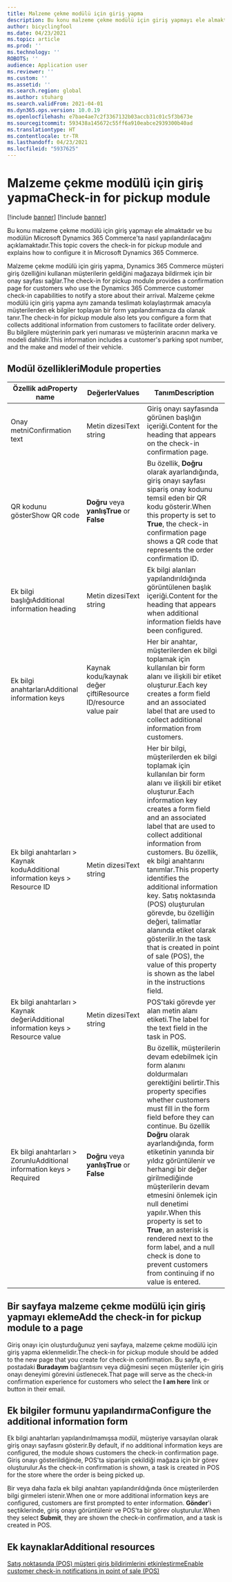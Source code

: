 ```yaml
---
title: Malzeme çekme modülü için giriş yapma
description: Bu konu malzeme çekme modülü için giriş yapmayı ele almaktadır ve bu modülün Microsoft Dynamics 365 Commerce'ta nasıl yapılandırılacağını açıklamaktadır.
author: bicyclingfool
ms.date: 04/23/2021
ms.topic: article
ms.prod: ''
ms.technology: ''
ROBOTS: ''
audience: Application user
ms.reviewer: ''
ms.custom: ''
ms.assetid: ''
ms.search.region: global
ms.author: stuharg
ms.search.validFrom: 2021-04-01
ms.dyn365.ops.version: 10.0.19
ms.openlocfilehash: e7bae4ae7c2f3367132b03accb31c01c5f3b673e
ms.sourcegitcommit: 593438a145672c55ff6a910eabce2939300b40ad
ms.translationtype: HT
ms.contentlocale: tr-TR
ms.lasthandoff: 04/23/2021
ms.locfileid: "5937625"
---
```

# <a name="check-in-for-pickup-module"></a><span data-ttu-id="558ed-103">Malzeme çekme modülü için giriş yapma</span><span class="sxs-lookup"><span data-stu-id="558ed-103">Check-in for pickup module</span></span>

[!include [banner](includes/banner.md)]
[!include [banner](includes/preview-banner.md)]

<span data-ttu-id="558ed-104">Bu konu malzeme çekme modülü için giriş yapmayı ele almaktadır ve bu modülün Microsoft Dynamics 365 Commerce'ta nasıl yapılandırılacağını açıklamaktadır.</span><span class="sxs-lookup"><span data-stu-id="558ed-104">This topic covers the check-in for pickup module and explains how to configure it in Microsoft Dynamics 365 Commerce.</span></span>

<span data-ttu-id="558ed-105">Malzeme çekme modülü için giriş yapma, Dynamics 365 Commerce müşteri giriş özelliğini kullanan müşterilerin geldiğini mağazaya bildirmek için bir onay sayfası sağlar.</span><span class="sxs-lookup"><span data-stu-id="558ed-105">The check-in for pickup module provides a confirmation page for customers who use the Dynamics 365 Commerce customer check-in capabilities to notify a store about their arrival.</span></span> <span data-ttu-id="558ed-106">Malzeme çekme modülü için giriş yapma aynı zamanda teslimatı kolaylaştırmak amacıyla müşterilerden ek bilgiler toplayan bir form yapılandırmanıza da olanak tanır.</span><span class="sxs-lookup"><span data-stu-id="558ed-106">The check-in for pickup module also lets you configure a form that collects additional information from customers to facilitate order delivery.</span></span> <span data-ttu-id="558ed-107">Bu bilgilere müşterinin park yeri numarası ve müşterinin aracının marka ve modeli dahildir.</span><span class="sxs-lookup"><span data-stu-id="558ed-107">This information includes a customer's parking spot number, and the make and model of their vehicle.</span></span> 

## <a name="module-properties"></a><span data-ttu-id="558ed-108">Modül özellikleri</span><span class="sxs-lookup"><span data-stu-id="558ed-108">Module properties</span></span>

| <span data-ttu-id="558ed-109">Özellik adı</span><span class="sxs-lookup"><span data-stu-id="558ed-109">Property name</span></span> | <span data-ttu-id="558ed-110">Değerler</span><span class="sxs-lookup"><span data-stu-id="558ed-110">Values</span></span> | <span data-ttu-id="558ed-111">Tanım</span><span class="sxs-lookup"><span data-stu-id="558ed-111">Description</span></span> |
|---------------|--------|-------------|
| <span data-ttu-id="558ed-112">Onay metni</span><span class="sxs-lookup"><span data-stu-id="558ed-112">Confirmation text</span></span> | <span data-ttu-id="558ed-113">Metin dizesi</span><span class="sxs-lookup"><span data-stu-id="558ed-113">Text string</span></span> | <span data-ttu-id="558ed-114">Giriş onayı sayfasında görünen başlığın içeriği.</span><span class="sxs-lookup"><span data-stu-id="558ed-114">Content for the heading that appears on the check-in confirmation page.</span></span> |
| <span data-ttu-id="558ed-115">QR kodunu göster</span><span class="sxs-lookup"><span data-stu-id="558ed-115">Show QR code</span></span> | <span data-ttu-id="558ed-116">**Doğru** veya **yanlış**</span><span class="sxs-lookup"><span data-stu-id="558ed-116">**True** or **False**</span></span> | <span data-ttu-id="558ed-117">Bu özellik, **Doğru** olarak ayarlandığında, giriş onayı sayfası sipariş onay kodunu temsil eden bir QR kodu gösterir.</span><span class="sxs-lookup"><span data-stu-id="558ed-117">When this property is set to **True**, the check-in confirmation page shows a QR code that represents the order confirmation ID.</span></span> |
| <span data-ttu-id="558ed-118">Ek bilgi başlığı</span><span class="sxs-lookup"><span data-stu-id="558ed-118">Additional information heading</span></span> | <span data-ttu-id="558ed-119">Metin dizesi</span><span class="sxs-lookup"><span data-stu-id="558ed-119">Text string</span></span> | <span data-ttu-id="558ed-120">Ek bilgi alanları yapılandırıldığında görüntülenen başlık içeriği.</span><span class="sxs-lookup"><span data-stu-id="558ed-120">Content for the heading that appears when additional information fields have been configured.</span></span> |
| <span data-ttu-id="558ed-121">Ek bilgi anahtarları</span><span class="sxs-lookup"><span data-stu-id="558ed-121">Additional information keys</span></span> | <span data-ttu-id="558ed-122">Kaynak kodu/kaynak değer çifti</span><span class="sxs-lookup"><span data-stu-id="558ed-122">Resource ID/resource value pair</span></span> | <span data-ttu-id="558ed-123">Her bir anahtar, müşterilerden ek bilgi toplamak için kullanılan bir form alanı ve ilişkili bir etiket oluşturur.</span><span class="sxs-lookup"><span data-stu-id="558ed-123">Each key creates a form field and an associated label that are used to collect additional information from customers.</span></span> |
| <span data-ttu-id="558ed-124">Ek bilgi anahtarları \> Kaynak kodu</span><span class="sxs-lookup"><span data-stu-id="558ed-124">Additional information keys \> Resource ID</span></span> | <span data-ttu-id="558ed-125">Metin dizesi</span><span class="sxs-lookup"><span data-stu-id="558ed-125">Text string</span></span> | <span data-ttu-id="558ed-126">Her bir bilgi, müşterilerden ek bilgi toplamak için kullanılan bir form alanı ve ilişkili bir etiket oluşturur.</span><span class="sxs-lookup"><span data-stu-id="558ed-126">Each information key creates a form field and an associated label that are used to collect additional information from customers.</span></span> <span data-ttu-id="558ed-127">Bu özellik, ek bilgi anahtarını tanımlar.</span><span class="sxs-lookup"><span data-stu-id="558ed-127">This property identifies the additional information key.</span></span> <span data-ttu-id="558ed-128">Satış noktasında (POS) oluşturulan görevde, bu özelliğin değeri, talimatlar alanında etiket olarak gösterilir.</span><span class="sxs-lookup"><span data-stu-id="558ed-128">In the task that is created in point of sale (POS), the value of this property is shown as the label in the instructions field.</span></span> |
| <span data-ttu-id="558ed-129">Ek bilgi anahtarları \> Kaynak değeri</span><span class="sxs-lookup"><span data-stu-id="558ed-129">Additional information keys \> Resource value</span></span> | <span data-ttu-id="558ed-130">Metin dizesi</span><span class="sxs-lookup"><span data-stu-id="558ed-130">Text string</span></span> | <span data-ttu-id="558ed-131">POS'taki görevde yer alan metin alanı etiketi.</span><span class="sxs-lookup"><span data-stu-id="558ed-131">The label for the text field in the task in POS.</span></span> |
| <span data-ttu-id="558ed-132">Ek bilgi anahtarları \> Zorunlu</span><span class="sxs-lookup"><span data-stu-id="558ed-132">Additional information keys \> Required</span></span> | <span data-ttu-id="558ed-133">**Doğru** veya **yanlış**</span><span class="sxs-lookup"><span data-stu-id="558ed-133">**True** or **False**</span></span> | <span data-ttu-id="558ed-134">Bu özellik, müşterilerin devam edebilmek için form alanını doldurmaları gerektiğini belirtir.</span><span class="sxs-lookup"><span data-stu-id="558ed-134">This property specifies whether customers must fill in the form field before they can continue.</span></span> <span data-ttu-id="558ed-135">Bu özellik **Doğru** olarak ayarlandığında, form etiketinin yanında bir yıldız görüntülenir ve herhangi bir değer girilmediğinde müşterilerin devam etmesini önlemek için null denetimi yapılır.</span><span class="sxs-lookup"><span data-stu-id="558ed-135">When this property is set to **True**, an asterisk is rendered next to the form label, and a null check is done to prevent customers from continuing if no value is entered.</span></span> |

## <a name="add-the-check-in-for-pickup-module-to-a-page"></a><span data-ttu-id="558ed-136">Bir sayfaya malzeme çekme modülü için giriş yapmayı ekleme</span><span class="sxs-lookup"><span data-stu-id="558ed-136">Add the check-in for pickup module to a page</span></span>

<span data-ttu-id="558ed-137">Giriş onayı için oluşturduğunuz yeni sayfaya, malzeme çekme modülü için giriş yapma eklenmelidir.</span><span class="sxs-lookup"><span data-stu-id="558ed-137">The check-in for pickup module should be added to the new page that you create for check-in confirmation.</span></span> <span data-ttu-id="558ed-138">Bu sayfa, e-postadaki **Buradayım** bağlantısını veya düğmesini seçen müşteriler için giriş onayı deneyimi görevini üstlenecek.</span><span class="sxs-lookup"><span data-stu-id="558ed-138">That page will serve as the check-in confirmation experience for customers who select the **I am here** link or button in their email.</span></span> 

## <a name="configure-the-additional-information-form"></a><span data-ttu-id="558ed-139">Ek bilgiler formunu yapılandırma</span><span class="sxs-lookup"><span data-stu-id="558ed-139">Configure the additional information form</span></span>

<span data-ttu-id="558ed-140">Ek bilgi anahtarları yapılandırılmamışsa modül, müşteriye varsayılan olarak giriş onayı sayfasını gösterir.</span><span class="sxs-lookup"><span data-stu-id="558ed-140">By default, if no additional information keys are configured, the module shows customers the check-in confirmation page.</span></span> <span data-ttu-id="558ed-141">Giriş onayı gösterildiğinde, POS'ta siparişin çekildiği mağaza için bir görev oluşturulur.</span><span class="sxs-lookup"><span data-stu-id="558ed-141">As the check-in confirmation is shown, a task is created in POS for the store where the order is being picked up.</span></span>

<span data-ttu-id="558ed-142">Bir veya daha fazla ek bilgi anahtarı yapılandırıldığında önce müşterilerden bilgi girmeleri istenir.</span><span class="sxs-lookup"><span data-stu-id="558ed-142">When one or more additional information keys are configured, customers are first prompted to enter information.</span></span> <span data-ttu-id="558ed-143">**Gönder**'i seçtiklerinde, giriş onayı görüntülenir ve POS'ta bir görev oluşturulur.</span><span class="sxs-lookup"><span data-stu-id="558ed-143">When they select **Submit**, they are shown the check-in confirmation, and a task is created in POS.</span></span> 

## <a name="additional-resources"></a><span data-ttu-id="558ed-144">Ek kaynaklar</span><span class="sxs-lookup"><span data-stu-id="558ed-144">Additional resources</span></span>

[<span data-ttu-id="558ed-145">Satış noktasında (POS) müşteri giriş bildirimlerini etkinleştirme</span><span class="sxs-lookup"><span data-stu-id="558ed-145">Enable customer check-in notifications in point of sale (POS)</span></span>](enable-customer-check-in.md)
